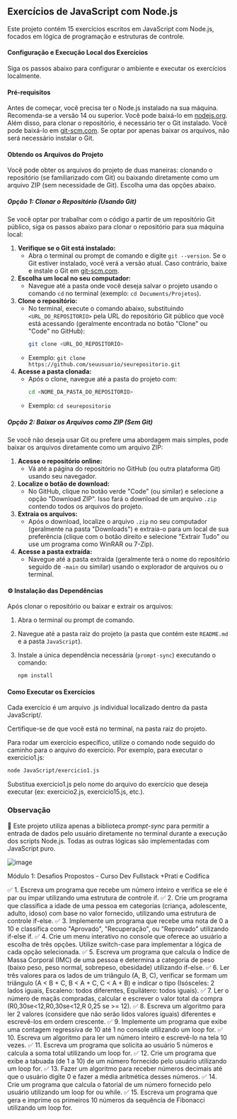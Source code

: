 ## Exercícios de JavaScript com Node.js

Este projeto contém 15 exercícios escritos em JavaScript com Node.js, focados em lógica de programação e estruturas de controle.

#### Configuração e Execução Local dos Exercícios

Siga os passos abaixo para configurar o ambiente e executar os exercícios localmente.

#### Pré-requisitos

Antes de começar, você precisa ter o Node.js instalado na sua máquina. Recomenda-se a versão 14 ou superior. Você pode baixá-lo em [nodejs.org](https://nodejs.org/). Além disso, para clonar o repositório, é necessário ter o Git instalado. Você pode baixá-lo em [git-scm.com](https://git-scm.com/). Se optar por apenas baixar os arquivos, não será necessário instalar o Git.

#### Obtendo os Arquivos do Projeto

Você pode obter os arquivos do projeto de duas maneiras: clonando o repositório (se familiarizado com Git) ou baixando diretamente como um arquivo ZIP (sem necessidade de Git). Escolha uma das opções abaixo.

##### Opção 1: Clonar o Repositório (Usando Git)

Se você optar por trabalhar com o código a partir de um repositório Git público, siga os passos abaixo para clonar o repositório para sua máquina local:

1. **Verifique se o Git está instalado:**
   * Abra o terminal ou prompt de comando e digite `git --version`. Se o Git estiver instalado, você verá a versão atual. Caso contrário, baixe e instale o Git em [git-scm.com](https://git-scm.com/).
2. **Escolha um local no seu computador:**
   * Navegue até a pasta onde você deseja salvar o projeto usando o comando `cd` no terminal (exemplo: `cd Documents/Projetos`).
3. **Clone o repositório:**
   * No terminal, execute o comando abaixo, substituindo `<URL_DO_REPOSITORIO>` pela URL do repositório Git público que você está acessando (geralmente encontrada no botão "Clone" ou "Code" no GitHub):
     ```bash
     git clone <URL_DO_REPOSITORIO>
     ```
   * Exemplo: `git clone https://github.com/seuusuario/seurepositorio.git`
4. **Acesse a pasta clonada:**
   * Após o clone, navegue até a pasta do projeto com:
     ```bash
     cd <NOME_DA_PASTA_DO_REPOSITORIO>
     ```
   * Exemplo: `cd seurepositorio`

##### Opção 2: Baixar os Arquivos como ZIP (Sem Git)

Se você não deseja usar Git ou prefere uma abordagem mais simples, pode baixar os arquivos diretamente como um arquivo ZIP:

1. **Acesse o repositório online:**
   * Vá até a página do repositório no GitHub (ou outra plataforma Git) usando seu navegador.
2. **Localize o botão de download:**
   * No GitHub, clique no botão verde "Code" (ou similar) e selecione a opção "Download ZIP". Isso fará o download de um arquivo `.zip` contendo todos os arquivos do projeto.
3. **Extraia os arquivos:**
   * Após o download, localize o arquivo `.zip` no seu computador (geralmente na pasta "Downloads") e extraia-o para um local de sua preferência (clique com o botão direito e selecione "Extrair Tudo" ou use um programa como WinRAR ou 7-Zip).
4. **Acesse a pasta extraída:**
   * Navegue até a pasta extraída (geralmente terá o nome do repositório seguido de `-main` ou similar) usando o explorador de arquivos ou o terminal.

#### ⚙️ Instalação das Dependências

Após clonar o repositório ou baixar e extrair os arquivos:

1. Abra o terminal ou prompt de comando.
2. Navegue até a pasta raiz do projeto (a pasta que contém este `README.md` e a pasta `JavaScript`).
3. Instale a única dependência necessária (`prompt-sync`) executando o comando:

   ```bash
   npm install
   ```

#### Como Executar os Exercícios

Cada exercício é um arquivo .js individual localizado dentro da pasta JavaScript/.

Certifique-se de que você está no terminal, na pasta raiz do projeto.

Para rodar um exercício específico, utilize o comando node seguido do caminho para o arquivo do exercício. Por exemplo, para executar o exercicio1.js:

```bash
node JavaScript/exercicio1.js
```

Substitua exercicio1.js pelo nome do arquivo do exercício que deseja executar (ex: exercicio2.js, exercicio15.js, etc.).

### Observação

🚨 Este projeto utiliza apenas a biblioteca _prompt-sync_ para permitir a entrada de dados pelo usuário diretamente no terminal durante a execução dos scripts Node.js. Todas as outras lógicas são implementadas com JavaScript puro.

![image](https://github.com/user-attachments/assets/ecc46064-7188-4453-b363-b407e7bcef41)

Módulo 1: Desafios Propostos - Curso Dev Fullstack +Prati e Codifica

   ✅ 1. Escreva um programa que recebe um número inteiro e verifica se ele é par ou ímpar utilizando uma estrutura de controle if.
   ✅ 2. Crie um programa que classifica a idade de uma pessoa em categorias (criança, adolescente, adulto, idoso) com base no valor fornecido, utilizando uma estrutura de controle if-else.
   ✅ 3. Implemente um programa que recebe uma nota de 0 a 10 e classifica como "Aprovado", "Recuperação", ou "Reprovado" utilizando if-else if.
   ✅ 4. Crie um menu interativo no console que oferece ao usuário a escolha de três opções. Utilize switch-case para implementar a lógica de cada opção selecionada.
   ✅ 5. Escreva um programa que calcula o Índice de Massa Corporal (IMC) de uma pessoa e determina a categoria de peso (baixo peso, peso normal, sobrepeso, obesidade) utilizando if-else.
   ✅ 6. Ler três valores para os lados de um triângulo (A, B, C), verificar se formam um triângulo (A < B + C, B < A + C, C < A + B) e indicar o tipo (Isósceles: 2 lados iguais, Escaleno: todos diferentes, Equilátero: todos iguais).
   ✅ 7. Ler o número de maçãs compradas, calcular e escrever o valor total da compra (R0,30se<12,R0,30se<12,R 0,25 se >= 12).
   ✅ 8. Escreva um algoritmo para ler 2 valores (considere que não serão lidos valores iguais) diferentes e escrevê-los em ordem crescente.
   ✅ 9. Implemente um programa que exibe uma contagem regressiva de 10 até 1 no console utilizando um loop for.
   ✅ 10. Escreva um algoritmo para ler um número inteiro e escrevê-lo na tela 10 vezes.
   ✅ 11. Escreva um programa que solicita ao usuário 5 números e calcula a soma total utilizando um loop for.
   ✅ 12. Crie um programa que exibe a tabuada (de 1 a 10) de um número fornecido pelo usuário utilizando um loop for.
   ✅ 13. Fazer um algoritmo para receber números decimais até que o usuário digite 0 e fazer a média aritmética desses números.
   ✅ 14. Crie um programa que calcula o fatorial de um número fornecido pelo usuário utilizando um loop for ou while.
   ✅ 15. Escreva um programa que gera e imprime os primeiros 10 números da sequência de Fibonacci utilizando um loop for.

